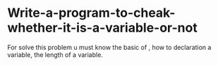 # Write-a-program-to-cheak-whether-it-is-a-variable-or-not
For solve this problem u must know the basic of , how to declaration a variable, the length of a variable.
